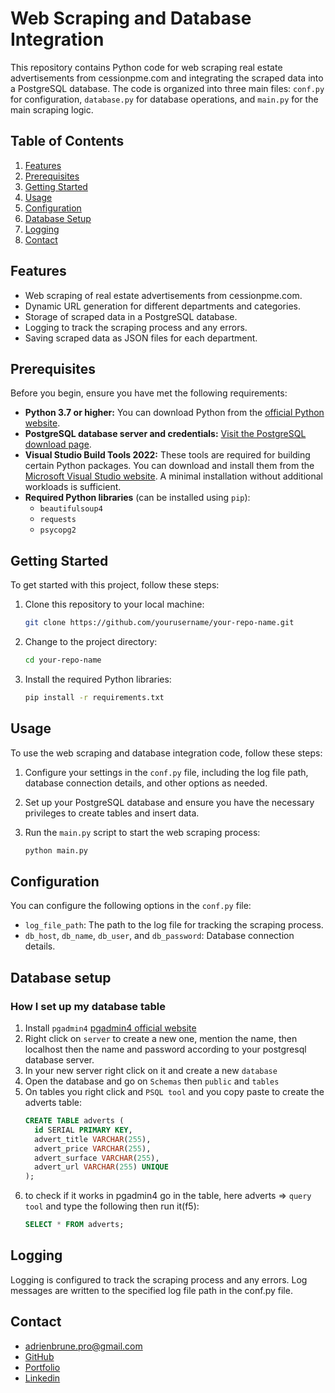 # Web Scraping and Database Integration

This repository contains Python code for web scraping real estate advertisements from cessionpme.com and integrating the scraped data into a PostgreSQL database. The code is organized into three main files: `conf.py` for configuration, `database.py` for database operations, and `main.py` for the main scraping logic.

## Table of Contents

1. [Features](#features)
2. [Prerequisites](#prerequisites)
3. [Getting Started](#getting-started)
4. [Usage](#usage)
5. [Configuration](#configuration)
6. [Database Setup](#database-setup)
7. [Logging](#logging)
8. [Contact](#contact)

## Features

- Web scraping of real estate advertisements from cessionpme.com.
- Dynamic URL generation for different departments and categories.
- Storage of scraped data in a PostgreSQL database.
- Logging to track the scraping process and any errors.
- Saving scraped data as JSON files for each department.

## Prerequisites

Before you begin, ensure you have met the following requirements:

- **Python 3.7 or higher:** You can download Python from the 
  [official Python website](https://www.python.org/downloads/).  
- **PostgreSQL database server and credentials:** [Visit the PostgreSQL download page](https://www.postgresql.org/download/).
- **Visual Studio Build Tools 2022:** These tools are required for building certain Python packages. You can download and install them from the [Microsoft Visual Studio website](https://visualstudio.microsoft.com/visual-cpp-build-tools/). A minimal installation without additional workloads is sufficient.
- **Required Python libraries** (can be installed using `pip`):
  - `beautifulsoup4`
  - `requests`
  - `psycopg2`

## Getting Started

To get started with this project, follow these steps:

1. Clone this repository to your local machine:

   ```bash
   git clone https://github.com/yourusername/your-repo-name.git

2. Change to the project directory:
	```bash
	cd your-repo-name

3. Install the required Python libraries:
	```bash
	pip install -r requirements.txt


## Usage

To use the web scraping and database integration code, follow these steps:

1. Configure your settings in the `conf.py` file, including the log file path, database connection details, and other options as needed.

2. Set up your PostgreSQL database and ensure you have the necessary privileges to create tables and insert data.

3. Run the `main.py` script to start the web scraping process:

   ```bash
   python main.py

## Configuration

You can configure the following options in the `conf.py` file:

- `log_file_path`: The path to the log file for tracking the scraping process.
- `db_host`, `db_name`, `db_user`, and `db_password`: Database connection details.

## Database setup
### How I set up my database table
1. Install `pgadmin4` [pgadmin4 official website](https://www.pgadmin.org/download/)
2. Right click on `server` to create a new one, mention the name, then localhost then the name and password according to your postgresql database server.
3. In your new server right click on it and create a new `database`
4. Open the database and go on `Schemas` then `public` and `tables`
5. On tables you right click and `PSQL tool` and you copy paste to create the adverts table:
    ```sql
    CREATE TABLE adverts (
      id SERIAL PRIMARY KEY,
      advert_title VARCHAR(255),
      advert_price VARCHAR(255),
      advert_surface VARCHAR(255),
      advert_url VARCHAR(255) UNIQUE
    );
6.  to check if it works in pgadmin4 go in the table, here adverts => `query tool` and type the following then run it(f5):
    ```sql
    SELECT * FROM adverts;


## Logging
Logging is configured to track the scraping process and any errors. Log messages are written to the specified log file path in the conf.py file.

## Contact
- [adrienbrune.pro@gmail.com](adrienbrune.pro@gmail.com)
- [GitHub](https://github.com/Ooxz)
- [Portfolio](https://adrienbrune.com/)
- [Linkedin](https://www.linkedin.com/in/adrien-brune/)